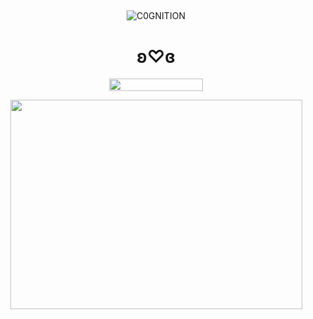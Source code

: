 ## 

<p align="center"> <img src="https://komarev.com/ghpvc/?username=C0GNITION&label=poop%20shards&color=gray&style=flat" alt="C0GNITION" /> </p>
<h1 align="center">ʚ♡ɞ</h1>
<p align="center"> 
  <img width="150" height="20" src="https://media.discordapp.net/attachments/1299154542591606806/1339834900936785930/image.gif?ex=67b029fd&is=67aed87d&hm=87b67f3098fad84510617a087a6933de70c24e7982c044bb58d8eb3df155280a&=&width=225&height=30">
<p align="center"> 
  <img width="467" height="335" src="https://i.ibb.co/M5NGKFYw/Untitled142-20250329092111.png">
</p>



